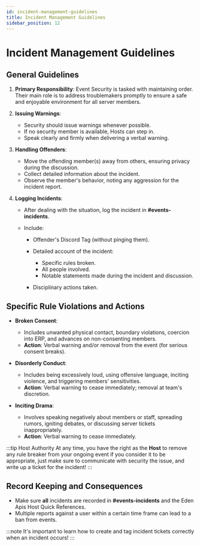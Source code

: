 ```yaml
---
id: incident-management-guidelines
title: Incident Management Guidelines
sidebar_position: 12
---
```


# Incident Management Guidelines

## General Guidelines

1. **Primary Responsibility**: Event Security is tasked with maintaining order. Their main role is to address troublemakers promptly to ensure a safe and enjoyable environment for all server members.

2. **Issuing Warnings**:

   - Security should issue warnings whenever possible.
   - If no security member is available, Hosts can step in.
   - Speak clearly and firmly when delivering a verbal warning.

3. **Handling Offenders**:

   - Move the offending member(s) away from others, ensuring privacy during the discussion.
   - Collect detailed information about the incident.
   - Observe the member's behavior, noting any aggression for the incident report.

4. **Logging Incidents**:

   - After dealing with the situation, log the incident in **#events-incidents**.
   - Include:

     - Offender's Discord Tag (without pinging them).
     - Detailed account of the incident:

       - Specific rules broken.
       - All people involved.
       - Notable statements made during the incident and discussion.

     - Disciplinary actions taken.

## Specific Rule Violations and Actions

- **Broken Consent**:

  - Includes unwanted physical contact, boundary violations, coercion into ERP, and advances on non-consenting members.
  - **Action**: Verbal warning and/or removal from the event (for serious consent breaks).

- **Disorderly Conduct**:

  - Includes being excessively loud, using offensive language, inciting violence, and triggering members' sensitivities.
  - **Action**: Verbal warning to cease immediately; removal at team's discretion.

- **Inciting Drama**:

  - Involves speaking negatively about members or staff, spreading rumors, igniting debates, or discussing server tickets inappropriately.
  - **Action**: Verbal warning to cease immediately.

:::tip Host Authority
At any time, you have the right as the **Host** to remove any rule breaker from your ongoing event if you consider it to be appropriate, just make sure to communicate with security the issue, and write up a ticket for the incident!
:::

## Record Keeping and Consequences

- Make sure **all** incidents are recorded in **#events-incidents** and the Eden Apis Host Quick References.
- Multiple reports against a user within a certain time frame can lead to a ban from events.

:::note
It's important to learn how to create and tag incident tickets correctly when an incident occurs!
:::
